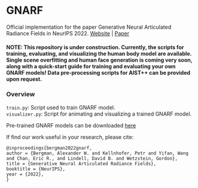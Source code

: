 # GNARF
Official implementation for the paper Generative Neural Articulated Radiance Fields in NeurIPS 2022.
[Website](http://www.computationalimaging.org/publications/gnarf/) | [Paper](https://arxiv.org/abs/2206.14314)

#### NOTE: This repository is under construction. Currently, the scripts for training, evaluating, and visualizing the human body model are available. Single scene overfitting and human face generation is coming very soon, along with a quick-start guide for training and evaluating your own GNARF models! Data pre-processing scripts for AIST++ can be provided upon request.

### Overview

```train.py```: Script used to train GNARF model.\
```visualizer.py```: Script for animating and visualizing a trained GNARF model.

Pre-trained GNARF models can be downloaded [here](https://drive.google.com/drive/folders/1lI-ec9sq4Ffy_2fs-QL2FaVWwBhQxaHt?usp=share_link)

If find our work useful in your research, please cite:
```
@inproceedings{bergman2022gnarf,
author = {Bergman, Alexander W. and Kellnhofer, Petr and Yifan, Wang and Chan, Eric R., and Lindell, David B. and Wetzstein, Gordon},
title = {Generative Neural Articulated Radiance Fields},
booktitle = {NeurIPS},
year = {2022},
}
```
